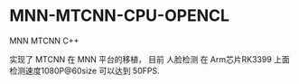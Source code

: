 # MNN-MTCNN-CPU-OPENCL
MNN MTCNN C++


实现了 MTCNN 在 MNN 平台的移植， 目前 人脸检测 在 Arm芯片RK3399 上面 检测速度1080P@60size 可以达到 50FPS.





